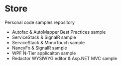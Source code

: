 Store
=====

Personal code samples repository
* Autofac & AutoMapper Best Practices sample
* ServiceStack & SignalR sample
* ServiceStack & MonoTouch sample
* NancyFx & SignalR sample
* WPF N-Tier applicaiton sample
* Redactor WYSIWYG editor & Asp.NET MVC sample

